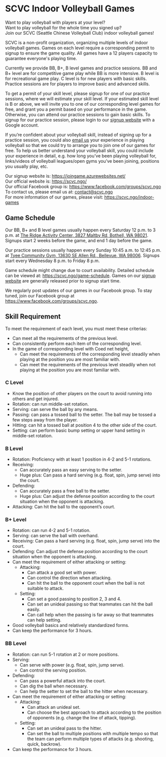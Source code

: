 # SCVC Indoor Volleyball Games

Want to play volleyball with players at your level?  
Want to play volleyball for the whole time you signed up?  
Join our SCVC (Seattle Chinese Volleyball Club) indoor volleyball games!  

SCVC is a non-profit organization, organizing multiple levels of indoor volleyball games. Games on each level require a corresponding permit to signup to ensure the game quality. All games have a 12 players capacity to guarantee everyone's playing time.

Currently we provide BB, B+, B level games and practice sessions. BB and B+ level are for competitive game play while BB is more intensive. B level is for recreational game play. C level is for new players with basic skills. Practice sessions are for players to improve basic and advanced skills.

To get a permit of your skill level, please signup for one of our practice sessions, where we will estimate your skill level. If your estimated skill level is B or above, we will invite you to one of our corresponding level games for free, and grant you a permit based on your performance in the game. Otherwise, you can attend our practice sessions to gain basic skills. To signup for our practice session, please login to our [signup website](https://joingame.azurewebsites.net/) with a Google account.

If you’re confident about your volleyball skill, instead of signing up for a practice session, you could also [email us](mailto:contact@scvc.ngo) your experience in playing volleyball so that we could try to arrange you to join one of our games for free. To help us better understand your volleyball skill, you could include your experience in detail, e.g. how long you’ve been playing volleyball for, links/videos of volleyball leagues/open gyms you’ve been joining, positions you usually play, etc.

Our signup website is: <https://joingame.azurewebsites.net/>  
Our official website is: <https://scvc.ngo/>  
Our official Facebook group is: <https://www.facebook.com/groups/scvc.ngo>  
To contact us, please email us at: <contact@scvc.ngo>  
For more information of our games, please visit: <https://scvc.ngo/indoor-games>  


## Game Schedule

Our BB, B+ and B level games usually happen every Saturday 12 p.m. to 3 p.m. at [The Ridge Activity Center, 3827 Maltby Rd, Bothell, WA 98021](https://maps.app.goo.gl/M5TH2UFadUd7gX5k9). Signups start 2 weeks before the game, and end 1 day before the game.

Our practice sessions usually happen every Sunday 10:45 a.m. to 12:45 p.m. at [Tyee Community Gym, 13630 SE Allen Rd., Bellevue, WA 98006](https://maps.app.goo.gl/n8wsss9psEm7j2SY9). Signups start every Wednesday 8 p.m. to Friday 8 p.m.

Game schedule might change due to court availability. Detailed schedule can be viewed at: <https://scvc.ngo/game-schedule>. Games on our [signup website](https://joingame.azurewebsites.net/) are generally released prior to signup start time.

We regularly post updates of our games in our Facebook group. To stay tuned, join our Facebook group at <https://www.facebook.com/groups/scvc.ngo>.


## Skill Requirement

To meet the requirement of each level, you must meet these criterias:
- Can meet all the requirements of the previous level.
- Can consistently perform each item of the corresponding level.
- In the game of corresponding level with Coed net height,
    - Can meet the requirements of the corresponding level steadily when playing at the position you are most familiar with.
    - Can meet the requirements of the previous level steadily when not playing at the position you are most familiar with.

### C Level

- Know the position of other players on the court to avoid running into others and get injured.
- Rotation: can run middle-set rotation.
- Serving: can serve the ball by any means.
- Passing: can pass a tossed ball to the setter. The ball may be tossed a few steps away from the player.
- Hitting: can hit a tossed ball at position 4 to the other side of the court.
- Setting: can perform basic bump setting or upper hand setting in middle-set rotation.

### B Level

- Rotation: Proficiency with at least 1 position in 4-2 and 5-1 rotations.
- Receiving:
    - Can accurately pass an easy serving to the setter.
    - Huge plus: Can pass a hard serving (e.g. float, spin, jump serve) into the court.
- Defending:
    - Can accurately pass a free ball to the setter.
    - Huge plus: Can adjust the defense position according to the court situation when the opponent is attacking.
- Attacking: Can hit the ball to the opponent’s court.


### B+ Level

- Rotation: can run 4-2 and 5-1 rotation.
- Serving: can serve the ball with overhand.
- Receiving: Can pass a hard serving (e.g. float, spin, jump serve) into the court.
- Defending: Can adjust the defense position according to the court situation when the opponent is attacking.
- Can meet the requirement of either attacking or setting:
    - Attacking:
        - Can attack a good set with power.
        - Can control the direction when attacking.
        - Can hit the ball to the opponent court when the ball is not suitable to attack.
    - Setting:
        - Can set a good passing to position 2, 3 and 4.
        - Can set an unideal passing so that teammates can hit the ball easily.
        - Can call help when the passing is far away so that teammates can help setting.
- Good volleyball basics and relatively standardized forms.
- Can keep the performance for 3 hours.

### BB Level

- Rotation: can run 5-1 rotation at 2 or more positions.
- Serving:
    - Can serve with power (e.g. float, spin, jump serve).
    - Can control the serving position.
- Defending:
    - Can pass a powerful attack into the court.
    - Can dig the ball when necessary.
    - Can help the setter to set the ball to the hitter when necessary.
- Can meet the requirement of either attacking or setting:
    - Attacking:
        - Can attack an unideal set.
        - Can choose the best approach to attack according to the position of opponents (e.g. change the line of attack, tipping).
    - Setting:
        - Can set an unideal pass to the hitter.
        - Can set the ball to multiple positions with multiple tempo so that the team can perform multiple types of attacks (e.g. shooting, quick, backrow).
- Can keep the performance for 3 hours.
